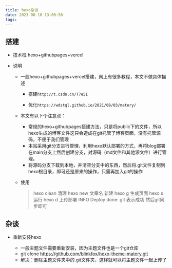```yaml
---
title: hexo杂谈
date: 2023-08-10 13:00:50
tags:
---
```

## 搭建

* 技术栈 hexo+githubpages+vercel

* 说明
  * 一般hexo+githubpages+vercel搭建，网上有很多教程，本文不做具体描述
  
    * 搭建`http://t.csdn.cn/T7e5I`
  
    * 优化`https://wdstql.github.io/2021/08/03/matery/`
  
  * 本文有以下个注意点：
    * 常规的hexo+githubpages搭建方法，只是将public下的文件，所以hexo生成的博客文件这只会造成在git托管了博客页面，没有托管源码，不便于我们管理
    * 本站采用git分支进行管理，利用hexo默认部署的方式，再将blog部署在main分支上然后创建分支，对源码（md文件和其他源文件）进行管理。
    * 将源码分支下载到本地，并清空分支中的东西，然后将.git文件复制到hexo根目录，即可还是原来的操作，只需再加入git的操作
  
  * 使用
  
    > hexo clean 清理
    > hexo new 文章名 新建
    > hexo g 生成页面
    > hexo s 运行
    > hexo d 上传部署  INFO  Deploy done: git 表示成功
    > 然后git同步即可
## 杂谈
* 重新安装hexo

  * 一般主题文件需要重新安装，因为主题文件也是一个git仓库
  * git clone https://github.com/blinkfox/hexo-theme-matery.git
  * 解决：删除主题文件夹中的.git文件夹，这样就可以将主题文件一起上传了
  
  